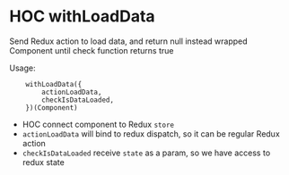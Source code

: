 # HOC withLoadData
Send Redux action to load data, and return null instead wrapped Component until check function returns true

Usage:
```
    withLoadData({
        actionLoadData,
        checkIsDataLoaded,
    })(Component)
```

- HOC connect component to Redux `store`
- `actionLoadData` will bind to redux dispatch, so it can be regular Redux action
- `checkIsDataLoaded` receive `state` as a param, so we have access to redux state


